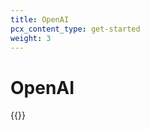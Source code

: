 ```yaml
---
title: OpenAI
pcx_content_type: get-started
weight: 3
---
```


# OpenAI

{{<render file="_openai.md">}}